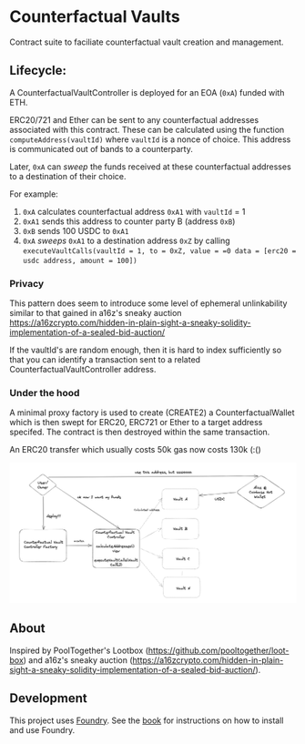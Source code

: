 # Counterfactual Vaults

Contract suite to faciliate counterfactual vault creation and management.

## Lifecycle:

A CounterfactualVaultController is deployed for an EOA (`0xA`) funded with ETH.

ERC20/721 and Ether can be sent to any counterfactual addresses associated with this contract. These can be calculated using the function `computeAddress(vaultId)` where `vaultId` is a nonce of choice. This address is communicated out of bands to a counterparty.

Later, `0xA` can _sweep_ the funds received at these counterfactual addresses to a destination of their choice.

For example:

1. `0xA` calculates counterfactual address `0xA1` with `vaultId` = 1
1. `0xA1` sends this address to counter party B (address `0xB`)
1. `0xB` sends 100 USDC to `0xA1`
1. `0xA` _sweeps_ `0xA1` to a destination address `0xZ` by calling `executeVaultCalls(vaultId = 1, to = 0xZ, value = =0 data = [erc20 = usdc address, amount = 100])`

 ### Privacy
This pattern does seem to introduce some level of ephemeral unlinkability similar to that gained in a16z's sneaky auction https://a16zcrypto.com/hidden-in-plain-sight-a-sneaky-solidity-implementation-of-a-sealed-bid-auction/

If the vaultId's are random enough, then it is hard to index sufficiently so that you can identify a transaction sent to a related CounterfactualVaultController address.

### Under the hood

A minimal proxy factory is used to create (CREATE2) a CounterfactualWallet which is then swept for ERC20, ERC721 or Ether to a target address specifed.
The contract is then destroyed within the same transaction.

An ERC20 transfer which usually costs 50k gas now costs 130k (:()

![](./static/architecture.png)

## About

Inspired by PoolTogether's Lootbox (https://github.com/pooltogether/loot-box) and a16z's sneaky auction (https://a16zcrypto.com/hidden-in-plain-sight-a-sneaky-solidity-implementation-of-a-sealed-bid-auction/).

## Development

This project uses [Foundry](https://getfoundry.sh). See the [book](https://book.getfoundry.sh/getting-started/installation.html) for instructions on how to install and use Foundry.
